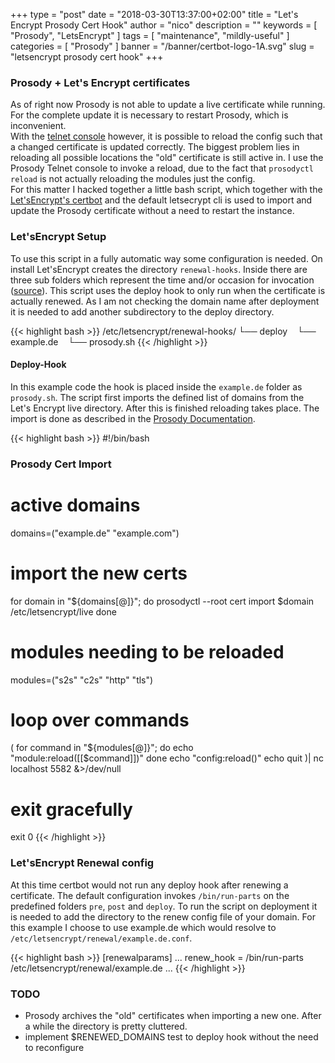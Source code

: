 +++
type = "post"
date = "2018-03-30T13:37:00+02:00"
title = "Let's Encrypt Prosody Cert Hook"
author = "nico"
description = ""
keywords = [ "Prosody", "LetsEncrypt" ]
tags = [
	"maintenance",
	"mildly-useful"
]
categories = [ "Prosody" ]
banner = "/banner/certbot-logo-1A.svg"
slug = "letsencrypt prosody cert hook"
+++
### Prosody + Let's Encrypt certificates
As of right now Prosody is not able to update a live certificate while running. For the complete update it is necessary to restart Prosody, which is inconvenient.<br>
With the [telnet console](https://prosody.im/doc/console) however, it is possible to reload the config such that a changed certificate is updated correctly. The biggest problem lies in reloading all possible locations the "old" certificate is still active in. I use the Prosody Telnet console to invoke a reload, due to the fact that `prosodyctl reload` is not actually reloading the modules just the config.<br>
For this matter I hacked together a little bash script, which together with the [Let'sEncrypt's certbot](https://certbot.eff.org/) and the default letsecrypt cli is used to import and update the Prosody certificate without a need to restart the instance.

### Let'sEncrypt Setup
To use this script in a fully automatic way some configuration is needed.
On install Let'sEncrypt creates the directory `renewal-hooks`. Inside there are three sub folders which represent the time and/or occasion for invocation ([source](https://certbot.eff.org/docs/using.html#renewing-certificates)). This script uses the deploy hook to only run when the certificate is actually renewed. As I am not checking the domain name after deployment it is needed to add another subdirectory to the deploy directory.

{{< highlight bash >}}
/etc/letsencrypt/renewal-hooks/
└── deploy
    └── example.de
        └── prosody.sh
{{< /highlight >}}

#### Deploy-Hook
In this example code the hook is placed inside the `example.de` folder as `prosody.sh`. The script first imports the defined list of domains from the Let's Encrypt live directory. After this is finished reloading takes place. The import is done as described in the [Prosody Documentation](https://prosody.im/doc/letsencrypt).

{{< highlight bash >}}
#!/bin/bash

### Prosody Cert Import ###
# active domains
domains=("example.de" "example.com")

# import the new certs
for domain in "${domains[@]}"; do
	prosodyctl --root cert import $domain /etc/letsencrypt/live
done

# modules needing to be reloaded
modules=("s2s" "c2s" "http" "tls")

# loop over commands
(
for command in "${modules[@]}"; do
        echo "module:reload([[$command]])"
done
echo "config:reload()"
echo quit
)| nc localhost 5582 &>/dev/null

# exit gracefully
exit 0
{{< /highlight >}}

### Let'sEncrypt Renewal config
At this time certbot would not run any deploy hook after renewing a certificate. The default configuration invokes `/bin/run-parts` on the predefined folders `pre`, `post` and `deploy`. To run the script on deployment it is needed to add the directory to the renew config file of your domain. For this example I choose to use example.de which would resolve to `/etc/letsencrypt/renewal/example.de.conf`.

{{< highlight bash >}}
[renewalparams]
...
renew_hook = /bin/run-parts /etc/letsencrypt/renewal/example.de
...
{{< /highlight >}}

### TODO
- Prosody archives the "old" certificates when importing a new one. After a while the directory is pretty cluttered.
- implement $RENEWED_DOMAINS test to deploy hook without the need to reconfigure
